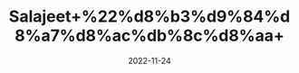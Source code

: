 ---
title: 'Salajeet+%22%d8%b3%d9%84%d8%a7%d8%ac%db%8c%d8%aa+'
date: '2022-11-24' 
metatag: '' 
inventory: '0' 
draft: false 
# meta description 
shortDescripton: 'Shilajit+%22++contains+fulvic+acid+and+more+than+84+minerals+%2c+so+it+offers+numerous+health+benefits.+It+can+function+as+an+antioxidant+to+improve+your+body%27s+immunity+and+memory%2c+an+anti-inflammatory%2c+an+energy+booster%2c+and+a+diuretic+to+remove+excess+fluid+from+your+body.'
description: 'Natural+Gums+%d9%82%d8%af%d8%b1%d8%aa%db%8c+%da%af%d9%88%d9%86%d8%af'
longdescription: ''
tags: ''
brand: ''
subCategory: ''
unit: '10 gm-Pk'
sellCount: '0'
featured: False
# product Price
price: '200.0'
# Product Short Description
shortDescription: 'Shilajit+%22++contains+fulvic+acid+and+more+than+84+minerals+%2c+so+it+offers+numerous+health+benefits.+It+can+function+as+an+antioxidant+to+improve+your+body%27s+immunity+and+memory%2c+an+anti-inflammatory%2c+an+energy+booster%2c+and+a+diuretic+to+remove+excess+fluid+from+your+body.'
productID: 'AB6CCAFB-9924-ED11-9968-005056B3A416'
type: 'products'
category: 'Natural+Gums+%d9%82%d8%af%d8%b1%d8%aa%db%8c+%da%af%d9%88%d9%86%d8%af' 
thumnailproduct: 'https://eraconnect.blob.core.windows.net/product-images/aminsaddiquidawakhana/AB6CCAFB-9924-ED11-9968-005056B3A416.webp' 
images:
  - image: 'https://eraconnect.blob.core.windows.net/product-images/aminsaddiquidawakhana/AB6CCAFB-9924-ED11-9968-005056B3A416.webp'  
Variants:
---